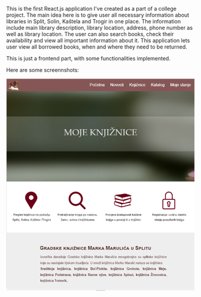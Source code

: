 This is the first React.js application I've created as a part of a college project.
The main idea here is to give user all necessary information about libraries in Split, Solin, Kaštela and Trogir in one place.
The information include main library description, library location, address, phone number as well as library location.
The user can also search books, check their availability and view all important information about it.
This application lets user view all borrowed books, when and where they need to be returned.

This is just a frontend part, with some functionalities implemented.

Here are some screennshots:

![alt text](https://github.com/azunab00/HCI/blob/master/screenshots/homepage.PNG)
